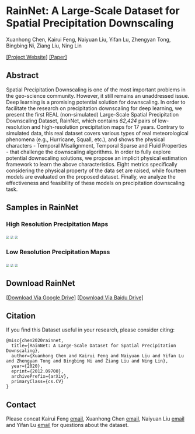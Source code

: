 # RainNet: A Large-Scale Dataset for Spatial Precipitation Downscaling
Xuanhong Chen, Kairui Feng, Naiyuan Liu, Yifan Lu, Zhengyan Tong, Bingbing Ni, Ziang Liu, Ning Lin

[[Project Website]](https://neuralchen.github.io/RainNet) [[Paper]](https://arxiv.org/abs/2012.09700)

## Abstract
Spatial Precipitation Downscaling is one of the most important problems in the geo-science community. However, it still remains an unaddressed issue. Deep learning is a promising potential solution for downscaling. In order to facilitate the research on precipitation downscaling for deep learning, we present the first REAL (non-simulated) Large-Scale Spatial Precipitation Downscaling Dataset, RainNet, which contains *62,424* pairs of low-resolution and high-resolution precipitation maps for 17 years. Contrary to simulated data, this real dataset covers various types of real meteorological phenomena (e.g., Hurricane, Squall, etc.), and shows the physical characters - Temporal Misalignment, Temporal Sparse and Fluid Properties - that challenge the downscaling algorithms. In order to fully explore potential downscaling solutions, we propose an implicit physical estimation framework to learn the above characteristics. Eight metrics specifically considering the physical property of the data set are raised, while fourteen models are evaluated on the proposed dataset. Finally, we analyze the effectiveness and feasibility of these models on precipitation downscaling task. 

## Samples in RainNet

### High Resolution Precipitation Maps
<img src="./docs/img/HRGT_201009539_201009571.webp"  style="zoom: 50%;" />
<img src="./docs/img/HRGT_201108607_201108655.webp"  style="zoom: 50%;" />
<img src="./docs/img/HRGT_201109091_201109123.webp"  style="zoom: 50%;" />

### Low Resolution Precipitation Mapss
<img src="./docs/img/LRGT_201009539_201009571.webp"  style="zoom: 50%;" />
<img src="./docs/img/LRGT_201108607_201108655.webp"  style="zoom: 50%;" />
<img src="./docs/img/LRGT_201109091_201109123.webp"  style="zoom: 50%;" />



## Download RainNet

[[Download Via Google Drive]](https://neuralchen.github.io/RainNet) [[Download Via Baidu Drive]](https://arxiv.org/abs/2012.09700)


## Citation
If you find this Dataset useful in your research, please consider citing:

```
@misc{chen2020rainnet,
  title={RainNet: A Large-Scale Dataset for Spatial Precipitation Downscaling},
  author={Xuanhong Chen and Kairui Feng and Naiyuan Liu and Yifan Lu and Zhengyan Tong and Bingbing Ni and Ziang Liu and Ning Lin},
  year={2020},
  eprint={2012.09700},
  archivePrefix={arXiv},
  primaryClass={cs.CV}
} 
```

## Contact
Please concat Kairui Feng [email](kairuif@princeton.com), Xuanhong Chen [email](xuanhongchenzju@outlook.com), Naiyuan Liu [email](naiyuan.liu@student.uts.edu.au) and Yifan Lu [email](yifan_lu@sjtu.edu.cn) for questions about the dataset. 